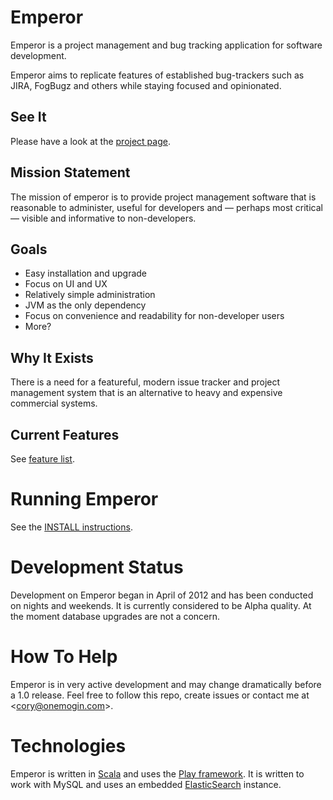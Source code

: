 # Emperor

Emperor is a project management and bug tracking application for software development.

Emperor aims to replicate features of established bug-trackers such as JIRA, FogBugz and others while staying focused and opinionated.

## See It

Please have a look at the [project page](http://emperorapp.com).

## Mission Statement

The mission of emperor is to provide project management software that is reasonable to administer, useful for developers and &mdash; perhaps most critical &mdash; visible and informative to non-developers.

## Goals

 * Easy installation and upgrade
 * Focus on UI and UX
 * Relatively simple administration
 * JVM as the only dependency
 * Focus on convenience and readability for non-developer users
 * More?

## Why It Exists

There is a need for a featureful, modern issue tracker and project management system that is an alternative to heavy and expensive commercial systems.

## Current Features

See [feature list](https://github.com/gphat/emperor/blob/master/features.md).

# Running Emperor

See the [INSTALL instructions](https://github.com/gphat/emperor/blob/master/INSTALL.md).

# Development Status

Development on Emperor began in April of 2012 and has been conducted on nights and weekends. It is currently considered to be Alpha quality. At the moment database upgrades are not a concern.

# How To Help

Emperor is in very active development and may change dramatically before a 1.0 release. Feel free to follow this repo, create issues or contact me at \<cory@onemogin.com>.

# Technologies

Emperor is written in [Scala](http://www.scala-lang.org/) and uses the
[Play framework](http://www.playframework.org/).  It is written to work with
MySQL and uses an embedded [ElasticSearch](http://www.elasticsearch.org/)
instance.
